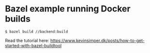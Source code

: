 # Bazel example running Docker builds

```
$ bazel build //backend:build
```

Read the tutorial here: https://www.kevinsimper.dk/posts/how-to-get-started-with-bazel-buildtool
